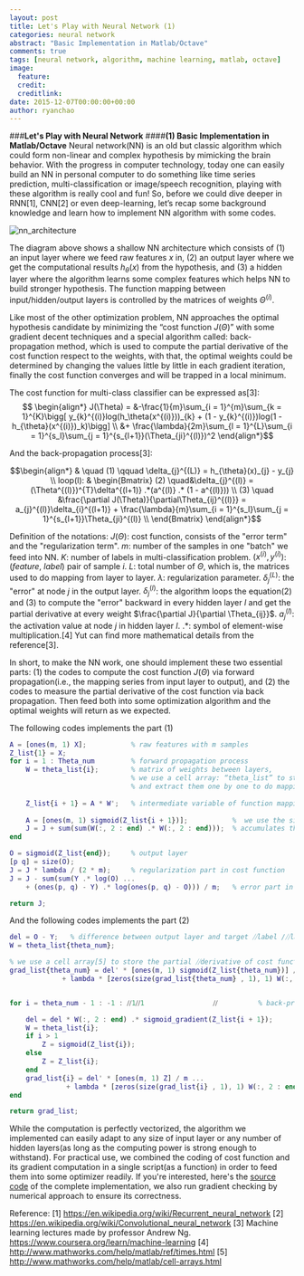 ```yaml
---
layout: post
title: Let's Play with Neural Network (1)
categories: neural network
abstract: "Basic Implementation in Matlab/Octave"
comments: true
tags: [neural network, algorithm, machine learning, matlab, octave]
image:
  feature:
  credit: 
  creditlink: 
date: 2015-12-07T00:00:00+00:00
author: ryanchao
---
```



###**Let's Play with Neural Network**
####**(1) Basic Implementation in Matlab/Octave**
Neural network(NN) is an old but classic algorithm which could form non-linear and complex hypothesis by mimicking the brain behavior. With the progress in computer technology, today one can easily build an NN in personal computer to do something like time series prediction, multi-classification or image/speech recognition, playing with these algorithm is really cool and fun! So, before we could dive deeper in RNN[1], CNN[2] or even deep-learning, let’s recap some background knowledge and learn how to implement NN algorithm with some codes.

![nn_architecture](https://github.com/ElasticMining/elasticmining.github.io/blob/master/img/posts/nn_arch.png)

The diagram above shows a shallow NN architecture which consists of (1) an input layer where we feed raw features $x$ in, (2) an output layer where we get the computational results $h_{\theta}(x)$ from the hypothesis, and (3) a hidden layer where the algorithm learns some complex features which helps NN to build stronger hypothesis. The function mapping between input/hidden/output layers is controlled by the matrices of weights $\Theta^{(i)}$. 

Like most of the other optimization problem, NN approaches the optimal hypothesis candidate by minimizing the “cost function $J(\Theta)$” with some gradient decent techniques and a special algorithm called: back-propagation method, which is used to compute the partial derivative of the cost function respect to the weights, with that, the optimal weights could be determined by changing the values little by little in each gradient iteration, finally the cost function converges and will be trapped in a local minimum.

The cost function for multi-class classifier can be expressed as[3]:
$$ \begin{align*} 
J(\Theta) = &-\frac{1}{m}\sum_{i = 1}^{m}\sum_{k = 1}^{K}\bigg[ y_{k}^{(i)}log(h_\theta(x^{(i)}))_{k} + (1 - y_{k}^{(i)})log(1 - h_{\theta}(x^{(i)})_k)\bigg]  \\
&+ \frac{\lambda}{2m}\sum_{l = 1}^{L}\sum_{i = 1}^{s_l}\sum_{j = 1}^{s_{l+1}}(\Theta_{ji}^{(l)})^2 
\end{align*}$$


And the back-propagation process[3]:

$$\begin{align*} 
& \quad (1) \qquad \delta_{j}^{(L)} = h_{\theta}(x)_{j} - y_{j} \\
loop(l): & \begin{Bmatrix} 
 (2) \quad&\delta_{j}^{(l)} = (\Theta^{(l)})^{T}\delta^{(l+1)} .*(a^{(l)} .* (1 - a^{(l)}))      \\ 
  (3) \quad &\frac{\partial J(\Theta)}{\partial\Theta_{ij}^{(l)}} = a_{j}^{(l)}\delta_{i}^{(l+1)} + \frac{\lambda}{m}\sum_{i = 1}^{s_l}\sum_{j = 1}^{s_{l+1}}\Theta_{ji}^{(l)} \\ 
\end{Bmatrix}
 \end{align*}$$
 
Definition of the notations:
$J(\Theta)$: cost function, consists of the "error term" and the "regularization term".
$m$: number of the samples in one "batch" we feed into NN.
$K$: number of labels in multi-classification problem.
$(x^{(i)}, y^{(i)})$: $(feature, \ label)$ pair of sample $i$.
$L$: total number of $\Theta$, which is, the matrices used to do mapping from layer to layer.
$\lambda$: regularization parameter.
$\delta_{j}^{(L)}$: the "error" at node $j$ in the output layer.
$\delta_{j}^{(l)}$: the algorithm loops the equation(2) and (3) to  compute the "error" backward in every hidden layer $l$ and get the partial derivative at every weight $\frac{\partial J}{\partial \Theta_{ij}}$.
$a_{j}^{(l)}$: the activation value at node $j$ in hidden layer $l$.
$.*$: symbol of element-wise multiplication.[4] 
Yut can find more mathematical details from the reference[3].

In short, to make the NN work, one should implement these two essential parts: (1) the codes to compute the cost function $J(\Theta)$ via forward propagation(i.e., the mapping series from input layer to output), and (2) the codes to measure the partial derivative of the cost function via back propagation. Then feed both into some optimization algorithm and the optimal weights will return as we expected.

The following codes implements the part (1)
```matlab
A = [ones(m, 1) X];           % raw features with m samples
Z_list{1} = X;
for i = 1 : Theta_num         % forward propagation process
    W = theta_list{i};        % matrix of weights between layers, 
                              % we use a cell array: “theta_list” to store all the matrices
                              % and extract them one by one to do mapping
    
    Z_list{i + 1} = A * W';   % intermediate variable of function mapping
    
    A = [ones(m, 1) sigmoid(Z_list{i + 1})];           %  we use the sigmoid(logistic) function as activation in NN
    J = J + sum(sum(W(:, 2 : end) .* W(:, 2 : end)));  % accumulates the weigths for regularization
end

O = sigmoid(Z_list{end});     % output layer
[p q] = size(O);
J = J * lambda / (2 * m);     % regularization part in cost function
J = J - sum(sum(Y .* log(O) ...
    + (ones(p, q) - Y) .* log(ones(p, q) - O))) / m;   % error part in cost function

return J;
```


And the following codes implements the part (2)

```matlab
del = O - Y;   % difference between output layer and target ⧸⧸label /⧸⧸label, i.e.,⧸⧸ output error
W = theta_list{theta_num};

% we use a cell array[5] to store the partial ⧸⧸derivative of cost function⧸⧸derivative(of cost function) respect to each matrix of weights⧸⧸
grad_list{theta_num} = del' * [ones(m, 1) sigmoid(Z_list{theta_num})] / m ...           % error part in partial derivative
             + lambda * [zeros(size(grad_list{theta_num} , 1), 1) W(:, 2 : end)] / m;   % regularization part in partial derivative


for i = theta_num - 1 : -1 : ⧸⧸1⧸⧸1                 ⧸⧸          % back-propagation process

    del = del * W(:, 2 : end) .* sigmoid_gradient(Z_list{i + 1});                % backward propagation of error in hidden layers
    W = theta_list{i};
    if i > 1
        Z = sigmoid(Z_list{i});
    else
        Z = Z_list{i};
    end
    grad_list{i} = del' * [ones(m, 1) Z] / m ...                                 % error part in partial derivative
              + lambda * [zeros(size(grad_list{i} , 1), 1) W(:, 2 : end)] / m;   % regularization part in partial derivative
end

return grad_list;
```

While the computation is perfectly vectorized, the algorithm we implemented can easily adapt to any size of input layer or any number of hidden layers(as long as the computing power is strong enough to withstand). For practical use, we combined the coding of cost function and its gradient computation in a single script(as a function) in order to feed them into some optimizer readily. If you're interested, here's the [source code](https://gist.github.com/ryanchao2012/5915befea3f3d426fcc1#file-fn_nncostfunction-m) of the complete implementation, we also run gradient checking by numerical approach to ensure its correctness.


Reference:
[1] https://en.wikipedia.org/wiki/Recurrent_neural_network
[2] https://en.wikipedia.org/wiki/Convolutional_neural_network
[3] Machine learning lectures made by professor Andrew Ng. 
    https://www.coursera.org/learn/machine-learning
[4] http://www.mathworks.com/help/matlab/ref/times.html
[5] http://www.mathworks.com/help/matlab/cell-arrays.html
<!--se_discussion_list:{"5DyaTkRZ59LjjTkMBS3rbz56":{"selectionStart":5030,"type":"conflict","selectionEnd":5125,"discussionIndex":"5DyaTkRZ59LjjTkMBS3rbz56"},"6rVjMuYPgaH3MgzHT3eN4r9j":{"selectionStart":5412,"type":"conflict","selectionEnd":5437,"discussionIndex":"6rVjMuYPgaH3MgzHT3eN4r9j"}}-->





